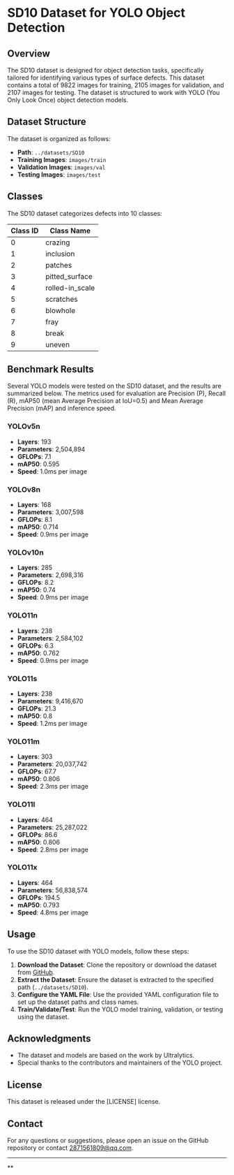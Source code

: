 # SD10 Dataset for YOLO Object Detection

## Overview

The SD10 dataset is designed for object detection tasks, specifically tailored for identifying various types of surface defects. This dataset contains a total of 9822 images for training, 2105 images for validation, and 2107 images for testing. The dataset is structured to work with YOLO (You Only Look Once) object detection models.

## Dataset Structure

The dataset is organized as follows:

- **Path**: `../datasets/SD10`
- **Training Images**: `images/train`
- **Validation Images**: `images/val`
- **Testing Images**: `images/test`

## Classes

The SD10 dataset categorizes defects into 10 classes:

| Class ID | Class Name       |
|----------|------------------|
| 0        | crazing          |
| 1        | inclusion        |
| 2        | patches          |
| 3        | pitted_surface   |
| 4        | rolled-in_scale  |
| 5        | scratches        |
| 6        | blowhole         |
| 7        | fray             |
| 8        | break            |
| 9        | uneven           |

## Benchmark Results

Several YOLO models were tested on the SD10 dataset, and the results are summarized below. The metrics used for evaluation are Precision (P), Recall (R), mAP50 (mean Average Precision at IoU=0.5) and Mean Average Precision (mAP) and inference speed.

### YOLOv5n

- **Layers**: 193
- **Parameters**: 2,504,894
- **GFLOPs**: 7.1
- **mAP50**: 0.595
- **Speed**: 1.0ms per image

### YOLOv8n

- **Layers**: 168
- **Parameters**: 3,007,598
- **GFLOPs**: 8.1
- **mAP50**: 0.714
- **Speed**: 0.9ms per image

### YOLOv10n

- **Layers**: 285
- **Parameters**: 2,698,316
- **GFLOPs**: 8.2
- **mAP50**: 0.74
- **Speed**: 0.9ms per image

### YOLO11n

- **Layers**: 238
- **Parameters**: 2,584,102
- **GFLOPs**: 6.3
- **mAP50**: 0.762
- **Speed**: 0.9ms per image

### YOLO11s

- **Layers**: 238
- **Parameters**: 9,416,670
- **GFLOPs**: 21.3
- **mAP50**: 0.8
- **Speed**: 1.2ms per image

### YOLO11m

- **Layers**: 303
- **Parameters**: 20,037,742
- **GFLOPs**: 67.7
- **mAP50**: 0.806
- **Speed**: 2.3ms per image

### YOLO11l

- **Layers**: 464
- **Parameters**: 25,287,022
- **GFLOPs**: 86.6
- **mAP50**: 0.806
- **Speed**: 2.8ms per image

### YOLO11x

- **Layers**: 464
- **Parameters**: 56,838,574
- **GFLOPs**: 194.5
- **mAP50**: 0.793
- **Speed**: 4.8ms per image

## Usage

To use the SD10 dataset with YOLO models, follow these steps:

1. **Download the Dataset**: Clone the repository or download the dataset from [GitHub](https://github.com/louzongzhi/SD10).
2. **Extract the Dataset**: Ensure the dataset is extracted to the specified path (`../datasets/SD10`).
3. **Configure the YAML File**: Use the provided YAML configuration file to set up the dataset paths and class names.
4. **Train/Validate/Test**: Run the YOLO model training, validation, or testing using the dataset.

## Acknowledgments

- The dataset and models are based on the work by Ultralytics.
- Special thanks to the contributors and maintainers of the YOLO project.

## License

This dataset is released under the [LICENSE] license.

## Contact

For any questions or suggestions, please open an issue on the GitHub repository or contact [2871561809@qq.com](mailto:2871561809@qq.com).

---

**